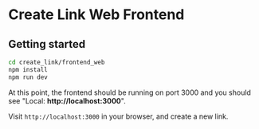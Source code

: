 # Create Link Web Frontend

## Getting started

```sh
cd create_link/frontend_web
npm install
npm run dev
```

At this point, the frontend should be running on port 3000 and you should see "Local:  **http://localhost:3000**".

Visit `http://localhost:3000` in your browser, and create a new link.

